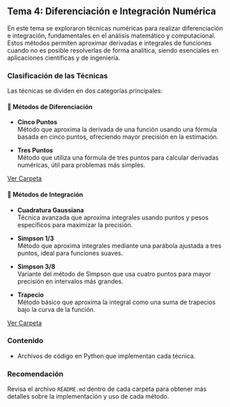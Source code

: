 ## Tema 4: Diferenciación e Integración Numérica

En este tema se exploraron técnicas numéricas para realizar diferenciación e integración, fundamentales en el análisis matemático y computacional. Estos métodos permiten aproximar derivadas e integrales de funciones cuando no es posible resolverlas de forma analítica, siendo esenciales en aplicaciones científicas y de ingeniería.

### Clasificación de las Técnicas

Las técnicas se dividen en dos categorías principales:

#### 📂 Métodos de Diferenciación
- **Cinco Puntos**  
Método que aproxima la derivada de una función usando una fórmula basada en cinco puntos, ofreciendo mayor precisión en la estimación.

- **Tres Puntos**  
Método que utiliza una fórmula de tres puntos para calcular derivadas numéricas, útil para problemas más simples.

[Ver Carpeta](/T4_DiferenciaciónIntegración/Métodos_De_Difereciación/)

#### 📂 Métodos de Integración
- **Cuadratura Gaussiana**  
Técnica avanzada que aproxima integrales usando puntos y pesos específicos para maximizar la precisión.

- **Simpson 1/3**  
Método que aproxima integrales mediante una parábola ajustada a tres puntos, ideal para funciones suaves.

- **Simpson 3/8**  
Variante del método de Simpson que usa cuatro puntos para mayor precisión en intervalos más grandes.

- **Trapecio**  
Método básico que aproxima la integral como una suma de trapecios bajo la curva de la función.

[Ver Carpeta](/T4_DiferenciaciónIntegración/Métodos_De_Integración/)

### Contenido
- Archivos de código en Python que implementan cada técnica.

### Recomendación
Revisa el archivo `README.md` dentro de cada carpeta para obtener más detalles sobre la implementación y uso de cada método.
